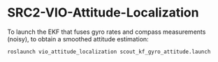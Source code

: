 # SRC2-VIO-Attitude-Localization


To launch the EKF that fuses gyro rates and compass measurements (noisy), to obtain a smoothed attitude estimation:
```
roslaunch vio_attitude_localization scout_kf_gyro_attitude.launch 
```
